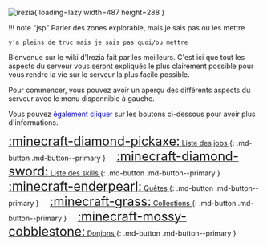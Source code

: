 <span class="centered">![irezia](https://irezia.fr/storage/img/banner.png){ loading=lazy width=487 height=288 }</span>


!!! note "jsp"
    Parler des zones explorable, mais je sais pas ou les mettre
    
    y'a pleins de truc mais je sais pas quoi/ou mettre

Bienvenue sur le wiki d'Irezia fait par les meilleurs.
C'est ici que tout les aspects du serveur vous seront expliqués le plus clairement possible pour vous rendre la vie sur le serveur la plus facile possible.

Pour commencer, vous pouvez avoir un aperçu des différents aspects du serveur avec le menu disponnible à gauche.

Vous pouvez <span style="color:blue">également cliquer</span> sur les boutons ci-dessous pour avoir plus d'informations.





[<span style="font-size:25px">:minecraft-diamond-pickaxe:</span> Liste des jobs ](Jobs/Mineur){: .md-button .md-button--primary }              
[<span style="font-size:25px">:minecraft-diamond-sword:</span> Liste des skills ](Skills/Mineur){: .md-button .md-button--primary }    
[<span style="font-size:25px">:minecraft-enderpearl:</span> Quêtes ](Quetes/Introduction){: .md-button .md-button--primary }              
[<span style="font-size:25px">:minecraft-grass:</span> Collections ](#){: .md-button .md-button--primary }              
[<span style="font-size:25px">:minecraft-mossy-cobblestone:</span> Donjons ](#){: .md-button .md-button--primary }
